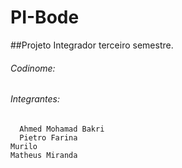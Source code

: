 # PI-Bode
##Projeto Integrador terceiro semestre.

###### Codinome:  
	
 
###### Integrantes:  
	  Ahmed Mohamad Bakri
	  Pietro Farina
    Murilo
    Matheus Miranda


